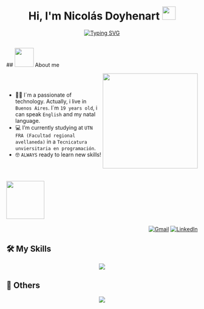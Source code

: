<h1 align="center">Hi, I'm Nicolás Doyhenart <img src="https://media.giphy.com/media/hvRJCLFzcasrR4ia7z/giphy.gif" width="35"></h1>
<p align="center">
  <a href="https://git.io/typing-svg"><img src="https://readme-typing-svg.herokuapp.com?font=Fira+Code&duration=4950&pause=500&color=29F765&center=true&width=435&lines=%40nmdoyhenart;developer;technology+lover+%3C3" alt="Typing SVG" /></a>
</p>

<br>
## <picture><img src = "https://github.com/7oSkaaa/7oSkaaa/blob/main/Images/about_me.gif?raw=true" width = 50px></picture> About me

<picture> <img align="right" src="https://github.com/7oSkaaa/7oSkaaa/blob/main/Images/Right_Side.gif?raw=true" width = 250px></picture>
<br><br>
- :man_student: I´m a passionate of technology. Actually, i live in `Buenos Aires`. I´m `19 years old`, i can speak `English` and my natal language.
- :computer: I’m currently studying at `UTN FRA (Facultad regional avellaneda)` in a `Tecnicatura unviersitaria en programación`.
- :nerd_face: `ALWAYS` ready to learn new skills!
<br>

## <picture> <img src="https://github.com/7oSkaaa/7oSkaaa/blob/main/Images/Connect-with-me.gif?raw=true" width="100px"> </picture>
<p align="right">
	<a href="mailto:nidoyhe@gmail.com"><img img src="https://img.shields.io/badge/gmail-%23EA4335.svg?style=plastic&logo=gmail&logoColor=white" alt="Gmail"/></a>
	<a href="https://www.linkedin.com/in/nmdoyhenart/"><img src="https://img.shields.io/badge/linkedin-%230A66C2.svg?style=plastic&logo=linkedin&logoColor=white" alt="LinkedIn"/></a>
</p>

## 🛠️ My Skills
<p align="center">
  <a href="https://skillicons.dev">
    <img src="https://skillicons.dev/icons?i=git,github,java,python,html,sqlite" />
  </a>
</p>

## 🦾 Others
<p align="center">
  <a href="https://skillicons.dev">
    <img src="https://skillicons.dev/icons?i=vscode,netbeans,ps,notion" />
  </a>
</p>
